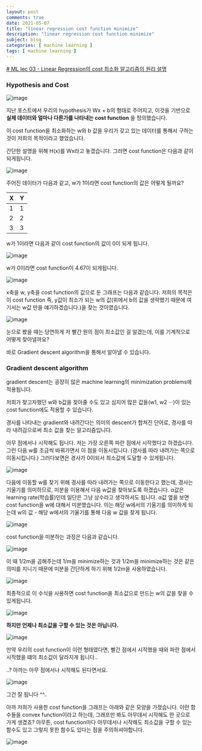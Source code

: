 ```yaml
---
layout: post
comments: true
date: 2021-05-07
title: "linear regression cost function minimize"
description: "linear regression cost function minimize"
subject: blog
categories: [ machine learning ]
tags: [ machine learning ]
---
```


[# ML lec 03 - Linear Regression의 cost 최소화 알고리즘의 원리 설명](https://youtu.be/TxIVr-nk1so)

### Hypothesis and Cost
![image](https://user-images.githubusercontent.com/76269316/117428981-8865e600-af61-11eb-8f8b-3a088fef1891.png)

지난 포스트에서 우리의 hypothesis가 Wx + b의 형태로 주어지고, 이것을 기반으로 **실제 데이터와 얼마나 다른가를 나타내는 cost function** 을 정의했습니다.

이 cost function을 최소화하는 w와 b 값을 우리가 갖고 있는 데이터를 통해서 구하는 것이 저희의 목적이라고 했었습니다.

간단한 설명을 위해 H(x)를 Wx라고 놓겠습니다. 그러면 cost function은 다음과 같이 되게됩니다.

![image](https://user-images.githubusercontent.com/76269316/117429028-93b91180-af61-11eb-9753-be90931c5973.png)


주어진 데이터가 다음과 같고, w가 1이라면 cost function의 값은 어떻게 될까요?

| X | Y |
|--|--|
| 1 | 1 |
| 2 | 2 |
| 3 | 3 |

w가 1이라면 다음과 같이 cost function의 값이 0이 되게 됩니다.


![image](https://user-images.githubusercontent.com/76269316/117428841-62404600-af61-11eb-826e-f6fab351d023.png)


w가 0이라면 cost function이 4.67이 되게됩니다.

![image](https://user-images.githubusercontent.com/76269316/117428801-594f7480-af61-11eb-8bae-5cdbeb9c3366.png)

x축을 w, y축을 cost function의 값으로 둔 그래프는 다음과 같습니다.
저희의 목적은 이 cost function 즉, y값이 최소가 되는 w의 값(위에서 b의 값을 생략했기 때문에 여기서는 w값 만을 얘기하겠습니다.)을 찾는 것이였습니다.

![image](https://user-images.githubusercontent.com/76269316/117429770-53a65e80-af62-11eb-9230-db261d7c848e.png)

눈으로 봤을 때는 당연하게 저 빨간 원의 점이 최소값인 걸 알겠는데, 이를 기계적으로 어떻게 찾아낼까요?

바로 Gradient descent algorithm을 통해서 알아낼 수 있습니다.

### Gradient descent algorithm
gradient descent는 굉장히 많은 machine learning의 minimization problems에 적용됩니다.

저희가 찾고자했던 w와 b값을 찾아줄 수도 있고 심지어 많은 값들(w1, w2 ···)이 있는 cost function에도 적용할 수 있습니다.

경사를 나타내는 gradient와 내려간다는 의미의 descent가 합쳐진 단어로, 경사를 따라 내려감으로써 최소 값을 찾는 알고리즘입니다.

아무 점에서나 시작해도 됩니다. 저는 가장 오른쪽 파란 점에서 시작했다고 하겠습니다.
그런 다음 w를 조금씩 바꿔가면서 이 점을 이동시킵니다. (경사를 따라 내려가는 쪽으로 이동시킵니다.)
그러다보면은 경사가 0이되서 최소값에 도달할 수 있게됩니다.

![image](https://user-images.githubusercontent.com/76269316/117431097-ca902700-af63-11eb-87cb-114bd5869ae7.png)

다음에 이동할 w를 찾기 위해 경사를 따라 내려가는 쪽으로 이동한다고 했는데, 경사는 기울기를 의미하므로, 미분을 이용해서 다음 w값을 찾아보도록 하겠습니다.
α값은 learning rate(학습률)인데 일단은 그냥 상수라고 생각하셔도 됩니다.
α값 옆을 보면 cost function을 w에 대해서 미분했습니다. 이는 해당 w에서의 기울기를 의미하게 되는데 
w의 값 - 해당 w에서의 기울기를 통해 다음 w 값을 찾게 됩니다.

![image](https://user-images.githubusercontent.com/76269316/117432382-42ab1c80-af65-11eb-9706-ec10fee25d13.png)

cost function을 미분하는 과정은 다음과 같습니다.

![image](https://user-images.githubusercontent.com/76269316/117433248-3ffcf700-af66-11eb-92c9-6d7e8639aa4b.png)


이 때 1/2m을 곱해주는데 1/m을 minimize하는 것과 1/2m을 minimize하는 것은 같은 의미를 지니기 때문에 미분을 간단하게 하기 위해 1/2m을 사용하였습니다.

![image](https://user-images.githubusercontent.com/76269316/117431945-c1538a00-af64-11eb-910b-e1249e3aae4c.png)

최종적으로 이 수식을 사용하면 cost function을 최소값으로 만드는 w의 값을 찾을 수 있게됩니다.

![image](https://user-images.githubusercontent.com/76269316/117433462-763a7680-af66-11eb-9b68-b8c7f83f1e63.png)

**하지만 언제나 최소값을 구할 수 있는 것은 아닙니다.**

![image](https://user-images.githubusercontent.com/76269316/117433976-109aba00-af67-11eb-8b71-a4e02ab638ba.png)

만약 우리의 cost function이 이런 형태였다면, 빨간 점에서 시작했을 때와 파란 점에서 시작했을 떄의 최소값이 달라지게 됩니다..

..? 아까는 아무 점에서나 시작해도 된다면서요.

![image](https://user-images.githubusercontent.com/76269316/117434525-be0dcd80-af67-11eb-963e-1958b76a476d.png)

그건 잘 됩니다 ^^..

아까 저희가 사용한 cost function을 그래프는 아래와 같은 모양을 가졌습니다.
이런 함수들을 convex function이라고 하는데, 그래프만 봐도 아무데서 시작해도 한 곳으로 가게 생겼죠?
아무튼, cost function마다 아무데서나 시작해도 최소값을 구할 수 있는 함수도 있고 그렇지 못한 함수도 있다는 점을 주의하셔야합니다.

![image](https://user-images.githubusercontent.com/76269316/117434104-3758f080-af67-11eb-8761-a65bfaed24a1.png)
